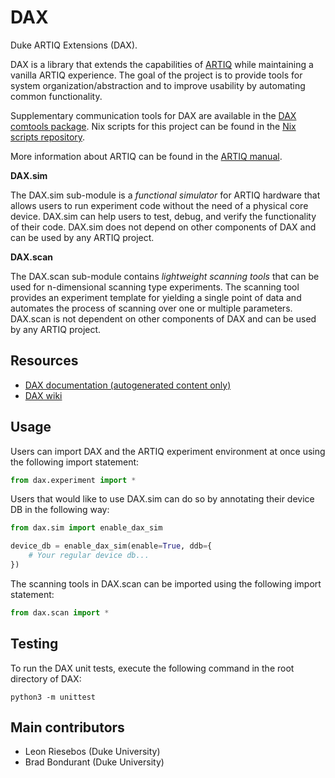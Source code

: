 # DAX

Duke ARTIQ Extensions (DAX).

DAX is a library that extends the capabilities of [ARTIQ](https://github.com/m-labs/artiq)
while maintaining a vanilla ARTIQ experience.
The goal of the project is to provide tools for system organization/abstraction and
to improve usability by automating common functionality.

Supplementary communication tools for DAX are available in the
[DAX comtools package](https://gitlab.com/duke-artiq/dax-comtools).
Nix scripts for this project can be found in the
[Nix scripts repository](https://gitlab.com/duke-artiq/nix-scripts).

More information about ARTIQ can be found in the [ARTIQ manual](https://m-labs.hk/artiq/manual/).

**DAX.sim**

The DAX.sim sub-module is a *functional simulator* for ARTIQ hardware that allows
users to run experiment code without the need of a physical core device.
DAX.sim can help users to test, debug, and verify the functionality of their code.
DAX.sim does not depend on other components of DAX and can be used by any ARTIQ project.

**DAX.scan**

The DAX.scan sub-module contains *lightweight scanning tools* that can be used for n-dimensional
scanning type experiments. The scanning tool provides an experiment template for yielding a
single point of data and automates the process of scanning over one or multiple parameters.
DAX.scan is not dependent on other components of DAX and can be used by any ARTIQ project.

## Resources

- [DAX documentation (autogenerated content only)](https://duke-artiq.gitlab.io/dax/)
- [DAX wiki](https://gitlab.com/duke-artiq/dax/-/wikis/home)

## Usage

Users can import DAX and the ARTIQ experiment environment at once using the following import statement:

```python
from dax.experiment import *
```

Users that would like to use DAX.sim can do so by annotating their device DB in the following way:

```python
from dax.sim import enable_dax_sim

device_db = enable_dax_sim(enable=True, ddb={
    # Your regular device db...
})
```

The scanning tools in DAX.scan can be imported using the following import statement:

```python
from dax.scan import *
```

## Testing

To run the DAX unit tests, execute the following command in the root directory of DAX:

```shell
python3 -m unittest
```

## Main contributors

- Leon Riesebos (Duke University)
- Brad Bondurant (Duke University)
